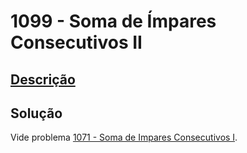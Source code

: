 # 1099 - Soma de Ímpares Consecutivos II

## [Descrição](https://www.beecrowd.com.br/judge/pt/problems/view/1099)

## Solução

Vide problema [1071 - Soma de Impares Consecutivos I](../1071/README.md).